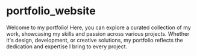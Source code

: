 # portfolio_website
Welcome to my portfolio! Here, you can explore a curated collection of my work, showcasing my skills and passion across various projects. Whether it's design, development, or creative solutions, my portfolio reflects the dedication and expertise I bring to every project.
